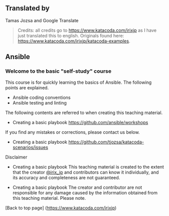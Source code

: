 ## Translated by
Tamas Jozsa and Google Translate

>Credits: all credits go to https://www.katacoda.com/irixjp as I have just translated this to english. Originals found here: https://www.katacoda.com/irixjp/katacoda-examples.

## Ansible

### Welcome to the basic "self-study" course

This course is for quickly learning the basics of Ansible. The following points are explained.

* Ansible coding conventions
* Ansible testing and linting

The following contents are referred to when creating this teaching material.
* Creating a basic playbook https://github.com/ansible/workshops

If you find any mistakes or corrections, please contact us below.
* Creating a basic playbook https://github.com/tjozsa/katacoda-scenarios/issues

Disclaimer
* Creating a basic playbook
This teaching material is created to the extent that the creator [@irix_jp](https://twitter.com/irix_jp) and contributors can know it individually, and its accuracy and completeness are not guaranteed.

* Creating a basic playbook
The creator and contributor are not responsible for any damage caused by the information obtained from this teaching material. Please note.

[Back to top page] (https://www.katacoda.com/irixjp)
